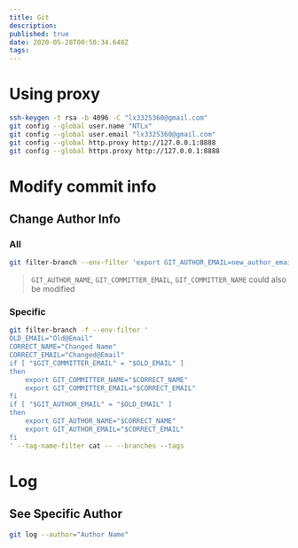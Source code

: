 ```yaml
---
title: Git
description: 
published: true
date: 2020-05-28T00:50:34.648Z
tags: 
---
```


# Using proxy

```bash
ssh-keygen -t rsa -b 4096 -C "lx3325360@gmail.com"
git config --global user.name "NTLx"
git config --global user.email "lx3325360@gmail.com"
git config --global http.proxy http://127.0.0.1:8888
git config --global https.proxy http://127.0.0.1:8888
```

# Modify commit info

## Change Author Info

### All

```bash
git filter-branch --env-filter 'export GIT_AUTHOR_EMAIL=new_author_email' --
```

> `GIT_AUTHOR_NAME`, `GIT_COMMITTER_EMAIL`, `GIT_COMMITTER_NAME` could also be modified

### Specific

```bash
git filter-branch -f --env-filter '
OLD_EMAIL="Old@Email"
CORRECT_NAME="Changed Name"
CORRECT_EMAIL="Changed@Email"
if [ "$GIT_COMMITTER_EMAIL" = "$OLD_EMAIL" ]
then
    export GIT_COMMITTER_NAME="$CORRECT_NAME"
    export GIT_COMMITTER_EMAIL="$CORRECT_EMAIL"
fi
if [ "$GIT_AUTHOR_EMAIL" = "$OLD_EMAIL" ]
then
    export GIT_AUTHOR_NAME="$CORRECT_NAME"
    export GIT_AUTHOR_EMAIL="$CORRECT_EMAIL"
fi
' --tag-name-filter cat -- --branches --tags
```

# Log

## See Specific Author

```bash
git log --author="Author Name"
```